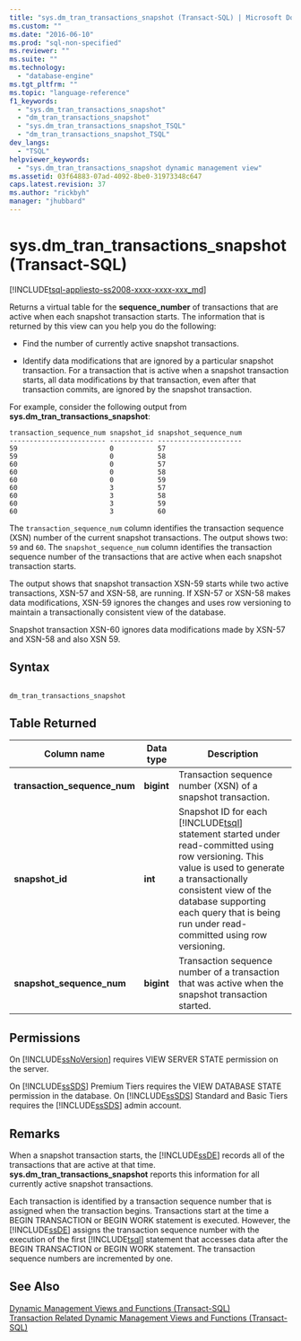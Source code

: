 ```yaml
---
title: "sys.dm_tran_transactions_snapshot (Transact-SQL) | Microsoft Docs"
ms.custom: ""
ms.date: "2016-06-10"
ms.prod: "sql-non-specified"
ms.reviewer: ""
ms.suite: ""
ms.technology: 
  - "database-engine"
ms.tgt_pltfrm: ""
ms.topic: "language-reference"
f1_keywords: 
  - "sys.dm_tran_transactions_snapshot"
  - "dm_tran_transactions_snapshot"
  - "sys.dm_tran_transactions_snapshot_TSQL"
  - "dm_tran_transactions_snapshot_TSQL"
dev_langs: 
  - "TSQL"
helpviewer_keywords: 
  - "sys.dm_tran_transactions_snapshot dynamic management view"
ms.assetid: 03f64883-07ad-4092-8be0-31973348c647
caps.latest.revision: 37
ms.author: "rickbyh"
manager: "jhubbard"
---
```

# sys.dm_tran_transactions_snapshot (Transact-SQL)
[!INCLUDE[tsql-appliesto-ss2008-xxxx-xxxx-xxx_md](../../../a9retired/includes/tsql-appliesto-ss2008-xxxx-xxxx-xxx-md.md)]

  Returns a virtual table for the **sequence_number** of transactions that are active when each snapshot transaction starts. The information that is returned by this view can you help you do the following:  
  
-   Find the number of currently active snapshot transactions.  
  
-   Identify data modifications that are ignored by a particular snapshot transaction. For a transaction that is active when a snapshot transaction starts, all data modifications by that transaction, even after that transaction commits, are ignored by the snapshot transaction.  
  
 For example, consider the following output from **sys.dm_tran_transactions_snapshot**:  
  
```  
transaction_sequence_num snapshot_id snapshot_sequence_num  
------------------------ ----------- ---------------------  
59                       0           57  
59                       0           58  
60                       0           57  
60                       0           58  
60                       0           59  
60                       3           57  
60                       3           58  
60                       3           59  
60                       3           60  
```  
  
 The `transaction_sequence_num` column identifies the transaction sequence (XSN) number of the current snapshot transactions. The output shows two: `59` and `60`. The `snapshot_sequence_num` column identifies the transaction sequence number of the transactions that are active when each snapshot transaction starts.  
  
 The output shows that snapshot transaction XSN-59 starts while two active transactions, XSN-57 and XSN-58, are running. If XSN-57 or XSN-58 makes data modifications, XSN-59 ignores the changes and uses row versioning to maintain a transactionally consistent view of the database.  
  
 Snapshot transaction XSN-60 ignores data modifications made by XSN-57 and XSN-58 and also XSN 59.  
  
## Syntax  
  
```  
  
dm_tran_transactions_snapshot  
```  
  
## Table Returned  
  
|Column name|Data type|Description|  
|-----------------|---------------|-----------------|  
|**transaction_sequence_num**|**bigint**|Transaction sequence number (XSN) of a snapshot transaction.|  
|**snapshot_id**|**int**|Snapshot ID for each [!INCLUDE[tsql](../../../a9notintoc/includes/tsql-md.md)] statement started under read-committed using row versioning. This value is used to generate a transactionally consistent view of the database supporting each query that is being run under read-committed using row versioning.|  
|**snapshot_sequence_num**|**bigint**|Transaction sequence number of a transaction that was active when the snapshot transaction started.|  
  
## Permissions  
 On [!INCLUDE[ssNoVersion](../../../a9notintoc/includes/ssnoversion-md.md)] requires VIEW SERVER STATE permission on the server.  
  
 On [!INCLUDE[ssSDS](../../../a9retired/includes/sssds-md.md)] Premium Tiers requires the VIEW DATABASE STATE permission in the database. On [!INCLUDE[ssSDS](../../../a9retired/includes/sssds-md.md)] Standard and Basic Tiers requires the [!INCLUDE[ssSDS](../../../a9retired/includes/sssds-md.md)] admin account.  
  
## Remarks  
 When a snapshot transaction starts, the [!INCLUDE[ssDE](../../../a9notintoc/includes/ssde-md.md)] records all of the transactions that are active at that time. **sys.dm_tran_transactions_snapshot** reports this information for all currently active snapshot transactions.  
  
 Each transaction is identified by a transaction sequence number that is assigned when the transaction begins. Transactions start at the time a BEGIN TRANSACTION or BEGIN WORK statement is executed. However, the [!INCLUDE[ssDE](../../../a9notintoc/includes/ssde-md.md)] assigns the transaction sequence number with the execution of the first [!INCLUDE[tsql](../../../a9notintoc/includes/tsql-md.md)] statement that accesses data after the BEGIN TRANSACTION or BEGIN WORK statement. The transaction sequence numbers are incremented by one.  
  
## See Also  
 [Dynamic Management Views and Functions &#40;Transact-SQL&#41;](../Topic/Dynamic%20Management%20Views%20and%20Functions%20\(Transact-SQL\).md)   
 [Transaction Related Dynamic Management Views and Functions &#40;Transact-SQL&#41;](../../../relational-databases/reference/system-dynamic-management-views/transaction-related-dynamic-management-views-and-functions-transact-sql.md)  
  
  